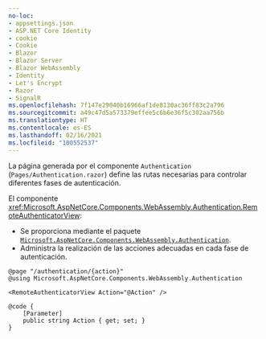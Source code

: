 ```yaml
---
no-loc:
- appsettings.json
- ASP.NET Core Identity
- cookie
- Cookie
- Blazor
- Blazor Server
- Blazor WebAssembly
- Identity
- Let's Encrypt
- Razor
- SignalR
ms.openlocfilehash: 7f147e29040b16966af1de8130ac36ff83c2a796
ms.sourcegitcommit: a49c47d5a573379effee5c6b6e36f5c302aa756b
ms.translationtype: HT
ms.contentlocale: es-ES
ms.lasthandoff: 02/16/2021
ms.locfileid: "100552537"
---
```

La página generada por el componente `Authentication` (`Pages/Authentication.razor`) define las rutas necesarias para controlar diferentes fases de autenticación.

El componente <xref:Microsoft.AspNetCore.Components.WebAssembly.Authentication.RemoteAuthenticatorView>:

* Se proporciona mediante el paquete [`Microsoft.AspNetCore.Components.WebAssembly.Authentication`](https://www.nuget.org/packages/Microsoft.AspNetCore.Components.WebAssembly.Authentication/).
* Administra la realización de las acciones adecuadas en cada fase de autenticación.

```razor
@page "/authentication/{action}"
@using Microsoft.AspNetCore.Components.WebAssembly.Authentication

<RemoteAuthenticatorView Action="@Action" />

@code {
    [Parameter]
    public string Action { get; set; }
}
```
